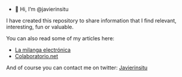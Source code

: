 - 👋 Hi, I’m @javierinsitu

I have created this repository to share information that I find relevant, interesting, fun or valuable.



You can also read some of my articles here:

- [La milanga electrónica](https://milangaelectronica.com.ar)
- [Colaboratorio.net](https://colaboratorio.net/author/javierinsitu/)

And of course you can contact me on twitter: [Javierinsitu](https://twitter.com/JavierInsitu)

